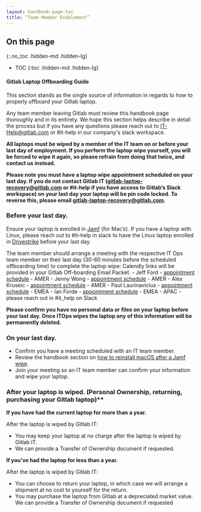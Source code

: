 ```yaml
---
layout: handbook-page-toc
title: “Team Member Enablement”
---
```

## On this page
{:.no_toc .hidden-md .hidden-lg}
- TOC
{:toc .hidden-md .hidden-lg}

#### Gitlab Laptop Offboarding Guide


This section stands as the single source of information in regards to how to properly offboard your Gitlab laptop. 

Any team member leaving Gitlab must review this handbook page thoroughly and in its entirety. We hope this section helps describe in detail the process but if you have any questions please reach out to IT-Help@gitlab.com or #it-help in our company's slack workspace. 

**All laptops must be wiped by a member of the IT team on or before your last day of employment. If you perform the laptop wipe yourself, you will be forced to wipe it again, so please refrain from doing that twice, and contact us instead.**

**Please note you must have a laptop wipe appointment scheduled on your last day. If you do not contact Gitlab IT (gitlab-laptop-recovery@gitlab.com or #it-help if you have access to Gitlab’s Slack workspace) on your last day your laptop will be pin code locked. To reverse this, please email gitlab-laptop-recovery@gitlab.com.**


### Before your last day.

Ensure your laptop is enrolled in [Jamf](https://about.gitlab.com/handbook/business-technology/team-member-enablement/onboarding-access-requests/endpoint-management/jamf/#enrolling-in-jamf) (for Mac’s). If you have a laptop with Linux, please reach out to #it-help in slack to have the Linux laptop enrolled in [Drivestrike](https://about.gitlab.com/handbook/business-technology/team-member-enablement/onboarding-access-requests/#fleet-intelligence--remote-lockwipe) before your last day.

The team member should arrange a meeting with the respective IT Ops team member on their last day (30-60 minutes before the scheduled offboarding time) to complete the laptop wipe: Calendly links will be provided in your Gitlab Off-boarding Email Packet. 
    - Jeff Ford - [appointment schedule](https://calendar.app.google/Qc1wwN94q6RqEyGL9) - AMER
    - Jenny Wong - [appointment schedule](https://calendar.app.google/HJoCYkbf4XnApqSU6) - AMER
    - Alex Kruseic - [appointment schedule](https://calendar.app.google/xsTHAQWxHmT3tpr86) - AMER
    - Paul Laurinavicius - [appointment schedule](https://calendly.com/plaurinavicius) - EMEA 
    - Ian Forde - [appointment schedule](https://calendar.app.google/T5Tu4M6UbDXPQ1kLA) - EMEA
    - APAC - please reach out in #it_help on Slack
 
**Please confirm you have no personal data or files on your laptop before your last day. Once ITOps wipes the laptop any of this information will be permanently deleted.** 
 
### On your last day.

- Confirm you have a meeting scheduled with an IT team member. 
- Review the handbook section on [how to reinstall macOS after a Jamf wipe](https://about.gitlab.com/handbook/business-technology/team-member-enablement/self-help-troubleshooting/#reinstalling-mac-os-after-a-jamf-wipe).
- Join your meeting so an IT team member can confirm your information and wipe your laptop. 

 
### After your laptop is wiped. (Personal Ownership, returning, purchasing your Gitlab laptop)**

**If you have had the current laptop for more than a year.**

After the laptop is wiped by Gitlab IT:
- You may keep your laptop at no charge after the laptop is wiped by Gitlab IT. 
- We can provide a Transfer of Ownership document if requested.
 
**If you’ve had the laptop for less than a year.**

After the laptop is wiped by Gitlab IT:
- You can choose to return your laptop, in which case we will arrange a shipment at no cost to yourself for the return.
- You may purchase the laptop from Gitlab at a depreciated market value. We can provide a Transfer of Ownership document if requested
